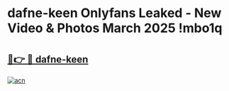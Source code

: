 # dafne-keen Onlyfans Leaked - New Video & Photos March 2025 !mbo1q

# <h2><a href="https://zd2dy7.iuczelnia.edu.pl?title=dafne-keen&ref=mbo1q">🔗👉 🔴 dafne-keen</a></h2>

[![acn](https://github.com/user-attachments/assets/0f9c940e-d8b0-45ae-aac7-cd30a18b3e1c)](https://zd2dy7.iuczelnia.edu.pl?title=dafne-keen&ref=mbo1q)

